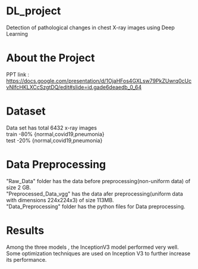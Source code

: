 # DL_project
Detection of pathological changes in chest X-ray images using Deep Learning

# About the Project
PPT link : https://docs.google.com/presentation/d/1OjaHFos4GXLsw79PkZUwrq0cUcvNIfcHKLXCcSzgtDQ/edit#slide=id.gade6deaedb_0_64 

# Dataset
Data set has total 6432 x-ray images<br>
train -80% {normal,covid19,pneumonia}<br>
test -20% {normal,covid19,pneumonia}<br>

# Data Preprocessing
"Raw_Data" folder has the data before preprocessing(non-uniform data) of size 2 GB.<br>
"Preprocessed_Data_vgg" has the data afer preprocessing(uniform data with dimensions 224x224x3) of size 113MB.<br>
"Data_Preprocessing"  folder has the python files for Data preprocessing.<br>

# Results
Among the three models , the InceptionV3 model performed very well.<br>
Some optimization techniques are used on Inception V3 to further increase its performance.
